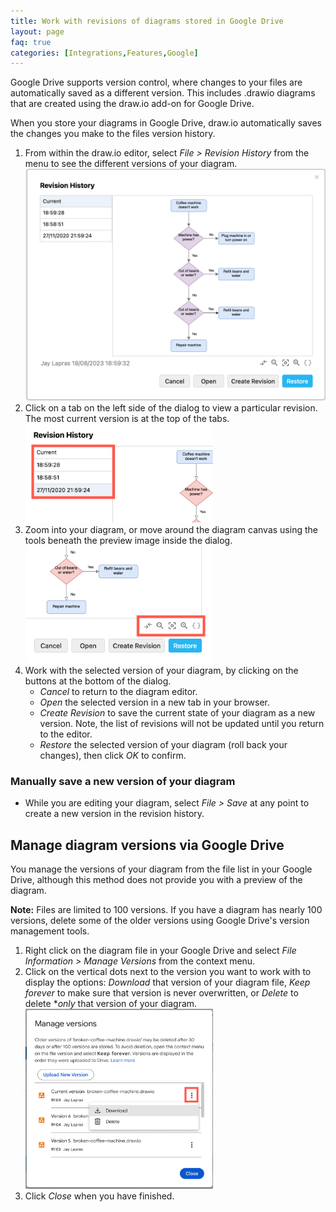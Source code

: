 ```yaml
---
title: Work with revisions of diagrams stored in Google Drive
layout: page
faq: true
categories: [Integrations,Features,Google]
---
```


Google Drive supports version control, where changes to your files are automatically saved as a different version. This includes .drawio diagrams that are created using the draw.io add-on for Google Drive.

When you store your diagrams in Google Drive, draw.io automatically saves the changes you make to the files version history.

1. From within the draw.io editor, select _File > Revision History_ from the menu to see the different versions of your diagram.
<br /><img src="/assets/img/blog/google-drive-revision-history.png" style="max-width:100%;height:auto;" alt="Work with revisions of your diagrams stored on Google Drive in draw.io">
2. Click on a tab on the left side of the dialog to view a particular revision. The most current version is at the top of the tabs.
<br /><img src="/assets/img/blog/google-drive-select-revision.png" style="width=100%;max-width:300px;height:auto;" alt="Select a revision of your diagram file that is stored on Google Drive to see a preview">
3. Zoom into your diagram, or move around the diagram canvas using the tools beneath the preview image inside the dialog. 
<br /><img src="/assets/img/blog/google-drive-revision-preview-tools.png" style="width=100%;max-width:300px;height:auto;" alt="Zoom and pan around the preview of an earlier version of your diagram in the revision history dialog">
4. Work with the selected version of your diagram, by clicking on the buttons at the bottom of the dialog.
   * _Cancel_ to return to the diagram editor.
   * _Open_ the selected version in a new tab in your browser.
   * _Create Revision_ to save the current state of your diagram as a new version. Note, the list of revisions will not be updated until you return to the editor.
   * _Restore_ the selected version of your diagram (roll back your changes), then click _OK_ to confirm.

### Manually save a new version of your diagram

* While you are editing your diagram, select _File > Save_ at any point to create a new version in the revision history.

## Manage diagram versions via Google Drive

You manage the versions of your diagram from the file list in your Google Drive, although this method does not provide you with a preview of the diagram. 

**Note:** Files are limited to 100 versions. If you have a diagram has nearly 100 versions, delete some of the older versions using Google Drive's version management tools. 

1. Right click on the diagram file in your Google Drive and select _File Information > Manage Versions_ from the context menu. 
2. Click on the vertical dots next to the version you want to work with to display the options: _Download_ that version of your diagram file, _Keep forever_ to make sure that version is never overwritten, or _Delete_ to delete **only* that version of your diagram.
<br /><img src="/assets/img/blog/google-drive-manage-file-versions.png" style="width=100%;max-width:300px;height:auto;" alt="Zoom and pan around the preview of an earlier version of your diagram in the revision history dialog">
3. Click _Close_ when you have finished.